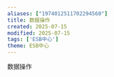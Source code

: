 ```yaml
---
aliases: ["1974012511702294560"]
title: 数据操作
created: 2025-07-15
modified: 2025-07-15
tags: ['ESB中心']
theme: ESB中心
---
```


数据操作